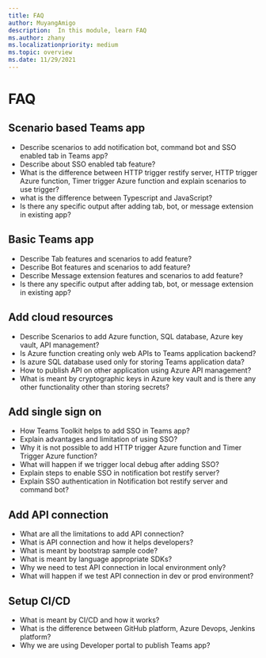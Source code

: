 ```yaml
---
title: FAQ 
author: MuyangAmigo
description:  In this module, learn FAQ
ms.author: zhany
ms.localizationpriority: medium
ms.topic: overview
ms.date: 11/29/2021
---
```

# FAQ

## Scenario based Teams app

* Describe scenarios to add notification bot, command bot and SSO enabled tab in Teams app?
* Describe about SSO enabled tab feature?
* What is the difference between HTTP trigger restify server, HTTP trigger Azure function, Timer trigger Azure function and explain scenarios to use trigger?
* what is the difference between Typescript and JavaScript?
* Is there any specific output after adding tab, bot, or message extension in existing app?

## Basic Teams app

* Describe Tab features and scenarios to add feature?
* Describe Bot features and scenarios to add feature?
* Describe Message extension features and scenarios to add feature?
* Is there any specific output after adding tab, bot, or message extension in existing app?

## Add cloud resources

* Describe Scenarios to add Azure function, SQL database, Azure key vault, API management?
* Is Azure function creating only web APIs to Teams application backend?
* Is azure SQL database used only for storing Teams application data?
* How to publish API on other application using Azure API management?
* What is meant by cryptographic keys in Azure key vault and is there any other functionality other than storing secrets?

## Add single sign on

* How Teams Toolkit helps to add SSO in Teams app?
* Explain advantages and limitation of using SSO?
* Why it is not possible to add HTTP trigger Azure function and Timer Trigger Azure function?
* What will happen if we trigger local debug after adding SSO?
* Explain steps to enable SSO in notification bot restify server?
* Explain SSO authentication in Notification bot restify server and command bot?

## Add API connection

* What are all the limitations to add API connection?
* What is API connection and how it helps developers?
* What is meant by bootstrap sample code?
* What is meant by language appropriate SDKs?
* Why we need to test API connection in local environment only?
* What will happen if we test API connection in dev or prod environment?

## Setup CI/CD

* What is meant by CI/CD and how it works?
* What is the difference between GitHub platform, Azure Devops, Jenkins platform?
* Why we are using Developer portal to publish Teams app?
